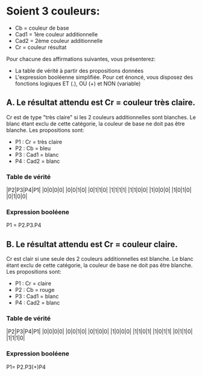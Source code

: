 # Soient 3 couleurs:
* Cb = couleur de base
* Cad1 = 1ère couleur additionnelle
* Cad2 = 2ème couleur additionnelle
* Cr = couleur résultat

Pour chacune des affirmations suivantes, vous présenterez:
* La table de vérité à partir des propositions données
* L'expression booléenne simplifiée. Pour cet énoncé, vous disposez des fonctions logiques ET (.), OU (+) et NON (variable)

## A. Le résultat attendu est Cr = couleur très claire.
Cr est de type "très claire" si les 2 couleurs additionnelles sont blanches. Le blanc étant exclu de cette catégorie, la couleur de base ne doit pas être blanche.
Les propositions sont:
* P1 : Cr = très claire
* P2 : Cb = bleu
* P3 : Cad1 = blanc
* P4 : Cad2 = blanc

### Table de vérité
|P2|P3|P4|P1|
|0|0|0|0|
|0|0|1|0|
|0|1|1|0|
|1|1|1|1|
|1|1|0|0|
|1|0|0|0|
|1|0|1|0|
|0|1|0|0|

### Expression booléene
P1 = P2.P3.P4

## B. Le résultat attendu est Cr = couleur claire.
Cr est clair si une seule des 2 couleurs additionnelles est blanche. Le blanc étant exclu de cette catégorie, la couleur  de base ne doit pas être blanche.
Les propositions sont:
* P1 : Cr = claire
* P2 : Cb = rouge
* P3 : Cad1 = blanc
* P4 : Cad2 = blanc

### Table de vérité
|P2|P3|P4|P1|
|0|0|0|0|
|0|0|1|0|
|0|1|0|0|
|1|0|0|0|
|1|1|0|1|
|1|0|1|1|
|0|1|1|0|
|1|1|1|0|

### Expression booléene
P1= P2.P3(+)P4
